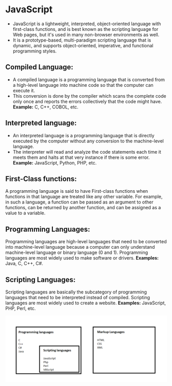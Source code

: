 # JavaScript

- JavaScript is a lightweight, interpreted, object-oriented language with first-class functions, and is best known as the scripting language for Web pages, but it's used in many non-browser environments as well.
- It is a prototype-based, multi-paradigm scripting language that is dynamic, and supports object-oriented, imperative, and functional programming styles.

## Compiled Language:

- A compiled language is a programming language that is converted from a high-level language into machine code so that the computer can execute it.
- This conversion is done by the compiler which scans the complete code only once and reports the errors collectively that the code might have.
  **Example:** C, C++, COBOL, etc.

## Interpreted language:

- An interpreted language is a programming language that is directly executed by the computer without any conversion to the machine-level language.
- The interpreter will read and analyze the code statements each time it meets them and halts at that very instance if there is some error.
  **Example:** JavaScript, Python, PHP, etc.

## First-Class functions:

A programming language is said to have First-class functions when functions in that language are treated like any other variable. For example, in such a language, a function can be passed as an argument to other functions, can be returned by another function, and can be assigned as a value to a variable.

## Programming Languages:

Programming languages are high-level languages that need to be converted into machine-level language because a computer can only understand machine-level language or binary language (0 and 1).
Programming languages are most widely used to make software or drivers.
**Examples:** Java, C, C++, C#.

## Scripting Languages:

Scripting languages are basically the subcategory of programming languages that need to be interpreted instead of compiled.
Scripting languages are most widely used to create a website.
**Examples:** JavaScript, PHP, Perl, etc.

![Image](/Assests/Images/ProgrammingLang.png)
